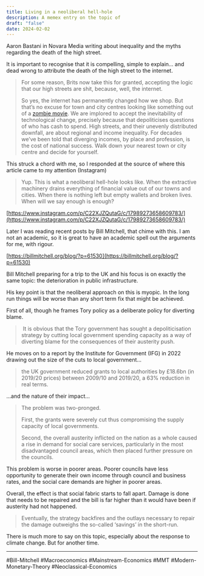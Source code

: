 ```yaml
---
title: Living in a neoliberal hell-hole
description: A memex entry on the topic of
draft: "false"
date: 2024-02-02
---
```


Aaron Bastani in Novara Media writing about inequality and the myths regarding the death of the high street.

It is important to recognise that it is compelling, simple to explain… and dead wrong to attribute the death of the high street to the internet.

> For some reason, Brits now take this for granted, accepting the logic that our high streets are shit, because, well, the internet.
> 
> So yes, the internet has permanently changed how we shop. But that’s no excuse for town and city centres looking like something out of a [zombie movie](https://x.com/AaronBastani/status/1744732011322065365?s=20). We are implored to accept the inevitability of technological change, precisely because that depoliticises questions of who has cash to spend. High streets, and their unevenly distributed downfall, are about regional and income inequality. For decades we’ve been told that diverging incomes, by place and profession, is the cost of national success. Walk down your nearest town or city centre and decide for yourself.

This struck a chord with me, so I responded at the source of where this article came to my attention (Instagram)

> Yup. This is what a neoliberal hell-hole looks like. When the extractive machinery drains everything of financial value out of our towns and cities. When there is nothing left but empty wallets and broken lives. When will we say enough is enough?

[https://www.instagram.com/p/C22XJZQutaG/c/17989273658609783/](https://www.instagram.com/p/C22XJZQutaG/c/17989273658609783/)

Later I was reading recent posts by Bill Mitchell, that chime with this. I am not an academic, so it is great to have an academic spell out the arguments for me, with rigour.

[https://billmitchell.org/blog/?p=61530](https://billmitchell.org/blog/?p=61530)

Bill Mitchell preparing for a trip to the UK and his focus is on exactly the same topic: the deterioration in public infrastructure.

His key point is that the neoliberal approach on this is myopic. In the long run things will be worse than any short term fix that might be achieved.

First of all, though he frames Tory policy as a deliberate policy for diverting blame.

>  It is obvious that the Tory government has sought a depoliticisation strategy by cutting local government spending capacity as a way of diverting blame for the consequences of their austerity push.

He moves on to a report by the Institute for Government (IFG) in 2022 drawing out the size of the cuts to local government…

> the UK government reduced grants to local authorities by £18.6bn (in 2019/20 prices) between 2009/10 and 2019/20, a 63% reduction in real terms.

…and the nature of their impact…

> The problem was two-pronged.
> 
> First, the grants were severely cut thus compromising the supply capacity of local governments.
> 
> Second, the overall austerity inflicted on the nation as a whole caused a rise in demand for social care services, particularly in the most disadvantaged council areas, which then placed further pressure on the councils.

This problem is worse in poorer areas. Poorer councils have less opportunity to generate their own income through council and business rates, and the social care demands are higher in poorer areas.

Overall, the effect is that social fabric starts to fall apart. Damage is done that needs to be repaired and the bill is far higher than it would have been if austerity had not happened.

> Eventually, the strategy backfires and the outlays necessary to repair the damage outweighs the so-called ‘savings’ in the short-run.

There is much more to say on this topic, especially about the response to climate change. But for another time.

---
#Bill-Mitchell #Macroeconomics #Mainstream-Economics #MMT #Modern-Monetary-Theory #Neoclassical-Economics 